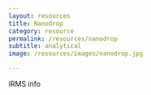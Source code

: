 ```yaml
---
layout: resources
title: Nanodrop
category: resource
permalink: /resources/nanodrop
subtitle: analytical
image: /resources/images/nanodrop.jpg

---
```


IRMS info

